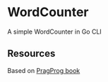 # WordCounter

A simple WordCounter in Go CLI

## Resources

Based on [PragProg book](https://pragprog.com/book/rggo/powerful-command-line-applications-in-go)

